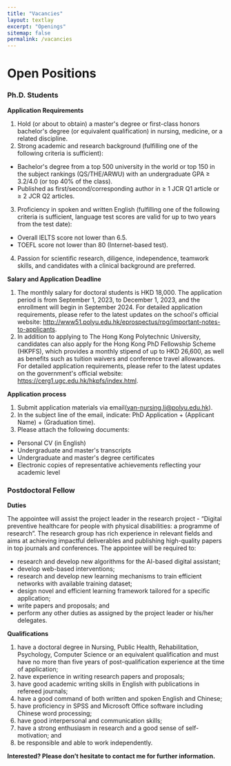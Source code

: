 ```yaml
---
title: "Vacancies"
layout: textlay
excerpt: "Openings"
sitemap: false
permalink: /vacancies
---
```


# Open Positions



### Ph.D. Students

**Application Requirements**

1. Hold (or about to obtain) a master's degree or first-class honors bachelor's degree (or equivalent qualification) in nursing, medicine, or a related discipline.
2. Strong academic and research background (fulfilling one of the following criteria is sufficient):
* Bachelor's degree from a top 500 university in the world or top 150 in the subject rankings (QS/THE/ARWU) with an undergraduate GPA ≥ 3.2/4.0 (or top 40% of the class).
* Published as first/second/corresponding author in ≥ 1 JCR Q1 article or ≥ 2 JCR Q2 articles.
3. Proficiency in spoken and written English (fulfilling one of the following criteria is sufficient, language test scores are valid for up to two years from the test date):
* Overall IELTS score not lower than 6.5.
* TOEFL score not lower than 80 (Internet-based test).
4. Passion for scientific research, diligence, independence, teamwork skills, and candidates with a clinical background are preferred.

**Salary and Application Deadline**

1. The monthly salary for doctoral students is HKD 18,000. The application period is from September 1, 2023, to December 1, 2023, and the enrollment will begin in September 2024. For detailed application requirements, please refer to the latest updates on the school's official website: <http://www51.polyu.edu.hk/eprospectus/rpg/important-notes-to-applicants>.
2. In addition to applying to The Hong Kong Polytechnic University, candidates can also apply for the Hong Kong PhD Fellowship Scheme (HKPFS), which provides a monthly stipend of up to HKD 26,600, as well as benefits such as tuition waivers and conference travel allowances. For detailed application requirements, please refer to the latest updates on the government's official website: <https://cerg1.ugc.edu.hk/hkpfs/index.html>.

**Application process**
1. Submit application materials via email(yan-nursing.li@polyu.edu.hk).
2. In the subject line of the email, indicate: PhD Application + (Applicant Name) + (Graduation time).
3. Please attach the following documents:
* Personal CV (in English)
* Undergraduate and master's transcripts
* Undergraduate and master's degree certificates
* Electronic copies of representative achievements reflecting your academic level


### Postdoctoral Fellow

**Duties**

The appointee will assist the project leader in the research project - “Digital preventive healthcare for people with physical disabilities: a programme of research”.  The research group has rich experience in relevant fields and aims at achieving impactful deliverables and publishing high-quality papers in top journals and conferences.  The appointee will be required to:
- research and develop new algorithms for the AI-based digital assistant;
- develop web-based interventions;
- research and develop new learning mechanisms to train efficient networks with available training dataset;
- design novel and efficient learning framework tailored for a specific application;
- write papers and proposals; and
- perform any other duties as assigned by the project leader or his/her delegates.

**Qualifications**

1. have a doctoral degree in Nursing, Public Health, Rehabilitation, Psychology, Computer Science  or an equivalent qualification and must have no more than five years of post-qualification experience at the time of application; 
2. have experience in writing research papers and proposals; 
3. have good academic writing skills in English with publications in refereed journals;
4. have a good command of both written and spoken English and Chinese;
5. have proficiency in SPSS and Microsoft Office software including Chinese word processing;
6. have good interpersonal and communication skills; 
7. have a strong enthusiasm in research and a good sense of self-motivation; and
8. be responsible and able to work independently.

**Interested? Please don’t hesitate to contact me for further information.**

<!-- ### Bsc / Master students from elsewhere
If you are interested in pursuing a Master degree at Leiden University, see [mastersinleiden.nl](http://www.mastersinleiden.nl/programmes/physics/en/introduction). Sometimes, we take master students or summer interns if we get exceptional applicants (this usually means very good grades and a personal recommendation). -->